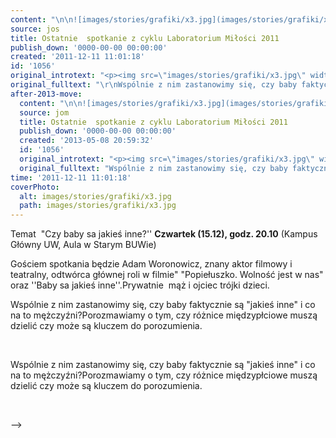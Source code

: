 ```yaml
---
content: "\n\n![images/stories/grafiki/x3.jpg](images/stories/grafiki/x3.jpg)\nTemat&nbsp; \"Czy baby sa jakieś inne?''\n**Czwartek (15.12), godz. 20.10** (Kampus Główny UW, Aula w Starym BUWie)\n\nGościem spotkania będzie Adam Woronowicz, znany aktor filmowy i\n teatralny, odtwórca głównej roli w filmie\" \"Popiełuszko. Wolność jest w\nnas\" oraz ''Baby sa jakieś inne''.Prywatnie&nbsp; mąż i ojciec trójki dzieci.\n\_\n\n<!--{{intro-break}}-->\nWspólnie z nim zastanowimy się, czy baby faktycznie są \"jakieś inne\" i\n co na to mężczyźni?Porozmawiamy o tym, czy różnice międzypłciowe muszą\n dzielić czy może są kluczem do porozumienia.\n\n\_\n\n\n<!--CONTENT FROM OLD SERVER (jos before 2013): \n\n![images/stories/grafiki/x3.jpg](images/stories/grafiki/x3.jpg)\n\r\n\nTemat&nbsp; \"Czy baby sa jakieś inne?''\n\r\n\n**Czwartek (15.12), godz. 20.10** (Kampus Główny UW, Aula w Starym BUWie)\n\nGościem spotkania będzie Adam Woronowicz, znany aktor filmowy i\n teatralny, odtwórca głównej roli w filmie\" \"Popiełuszko. Wolność jest w\nnas\" oraz ''Baby sa jakieś inne''.Prywatnie&nbsp; mąż i ojciec trójki dzieci.\n\r\n\n\_\n\r\n\n<!--{{intro-break}}-->\n\r\nWspólnie z nim zastanowimy się, czy baby faktycznie są \"jakieś inne\" i\n co na to mężczyźni?Porozmawiamy o tym, czy różnice międzypłciowe muszą\n dzielić czy może są kluczem do porozumienia.\r\n\n\_\n\n-->"
source: jos
title: Ostatnie  spotkanie z cyklu Laboratorium Miłości 2011
publish_down: '0000-00-00 00:00:00'
created: '2011-12-11 11:01:18'
id: '1056'
original_introtext: "<p><img src=\"images/stories/grafiki/x3.jpg\" width=\"130\" style=\"float: left;\" /></p>\r\n<p style=\"padding-left: 150px;\">Temat&nbsp; \"Czy baby sa jakieś inne?''</p>\r\n<p style=\"padding-left: 150px;\"><strong>Czwartek (15.12), godz. 20.10</strong> (Kampus Główny UW, Aula w Starym BUWie)<br /><br />Gościem spotkania będzie Adam Woronowicz, znany aktor filmowy i<br /> teatralny, odtwórca głównej roli w filmie\" \"Popiełuszko. Wolność jest w<br />nas\" oraz ''Baby sa jakieś inne''.Prywatnie&nbsp; mąż i ojciec trójki dzieci.</p>\r\n<p style=\"padding-left: 150px;\">\_</p>\r\n"
original_fulltext: "\r\nWspólnie z nim zastanowimy się, czy baby faktycznie są \"jakieś inne\" i<br /> co na to mężczyźni?Porozmawiamy o tym, czy różnice międzypłciowe muszą<br /> dzielić czy może są kluczem do porozumienia.\r\n<p>\_</p>"
after-2013-move:
  content: "\n\n![images/stories/grafiki/x3.jpg](images/stories/grafiki/x3.jpg)\nTemat&nbsp; \"Czy baby sa jakieś inne?''\n**Czwartek (15.12), godz. 20.10** (Kampus Główny UW, Aula w Starym BUWie)\n\nGościem spotkania będzie Adam Woronowicz, znany aktor filmowy i\n teatralny, odtwórca głównej roli w filmie\" \"Popiełuszko. Wolność jest w\nnas\" oraz ''Baby sa jakieś inne''.Prywatnie&nbsp; mąż i ojciec trójki dzieci.\n\_\n\n<!--{{intro-break}}-->\nWspólnie z nim zastanowimy się, czy baby faktycznie są \"jakieś inne\" i\n co na to mężczyźni?Porozmawiamy o tym, czy różnice międzypłciowe muszą\n dzielić czy może są kluczem do porozumienia.\n\n\_\n"
  source: jom
  title: Ostatnie  spotkanie z cyklu Laboratorium Miłości 2011
  publish_down: '0000-00-00 00:00:00'
  created: '2013-05-08 20:59:32'
  id: '1056'
  original_introtext: "<p><img src=\"images/stories/grafiki/x3.jpg\" width=\"130\" style=\"float: left;\" /></p>\n<p style=\"padding-left: 150px;\">Temat&nbsp; \"Czy baby sa jakieś inne?''</p>\n<p style=\"padding-left: 150px;\"><strong>Czwartek (15.12), godz. 20.10</strong> (Kampus Główny UW, Aula w Starym BUWie)<br /><br />Gościem spotkania będzie Adam Woronowicz, znany aktor filmowy i<br /> teatralny, odtwórca głównej roli w filmie\" \"Popiełuszko. Wolność jest w<br />nas\" oraz ''Baby sa jakieś inne''.Prywatnie&nbsp; mąż i ojciec trójki dzieci.</p>\n<p style=\"padding-left: 150px;\">\_</p>"
  original_fulltext: "Wspólnie z nim zastanowimy się, czy baby faktycznie są \"jakieś inne\" i<br /> co na to mężczyźni?Porozmawiamy o tym, czy różnice międzypłciowe muszą<br /> dzielić czy może są kluczem do porozumienia.\n<p>\_</p>"
time: '2011-12-11 11:01:18'
coverPhoto:
  alt: images/stories/grafiki/x3.jpg
  path: images/stories/grafiki/x3.jpg
---
```

Temat&nbsp; "Czy baby sa jakieś inne?''
**Czwartek (15.12), godz. 20.10** (Kampus Główny UW, Aula w Starym BUWie)

Gościem spotkania będzie Adam Woronowicz, znany aktor filmowy i
 teatralny, odtwórca głównej roli w filmie" "Popiełuszko. Wolność jest w
nas" oraz ''Baby sa jakieś inne''.Prywatnie&nbsp; mąż i ojciec trójki dzieci.
 

<!--{{intro-break}}-->
Wspólnie z nim zastanowimy się, czy baby faktycznie są "jakieś inne" i
 co na to mężczyźni?Porozmawiamy o tym, czy różnice międzypłciowe muszą
 dzielić czy może są kluczem do porozumienia.

 


<!--CONTENT FROM OLD SERVER (jos before 2013): 




Temat&nbsp; "Czy baby sa jakieś inne?''


**Czwartek (15.12), godz. 20.10** (Kampus Główny UW, Aula w Starym BUWie)

Gościem spotkania będzie Adam Woronowicz, znany aktor filmowy i
 teatralny, odtwórca głównej roli w filmie" "Popiełuszko. Wolność jest w
nas" oraz ''Baby sa jakieś inne''.Prywatnie&nbsp; mąż i ojciec trójki dzieci.


 


<!--{{intro-break}}-->

Wspólnie z nim zastanowimy się, czy baby faktycznie są "jakieś inne" i
 co na to mężczyźni?Porozmawiamy o tym, czy różnice międzypłciowe muszą
 dzielić czy może są kluczem do porozumienia.

 

-->

<!--{{json:{"created_date":"2011-12-11 11:01:18","publish_down":"0000-00-00 00:00:00","id":"1056"}}}-->